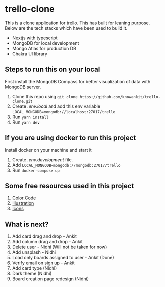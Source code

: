 # trello-clone

This is a clone application for trello. This has built for leaning purpose. Below are the tech stacks which have been used to build it.

- Nextjs with typescript
- MongoDB for local development
- Mongo Atlas for production DB
- Chakra UI library

## Steps to run this on your local

First install the MongoDB Compass for better visualization of data with MongoDB server.

1. Clone this repo using `git clone https://github.com/knowankit/trello-clone.git`
2. Create _.env.local_ and add this env variable `LOCAL_MONGODB=mongodb://localhost:27017/trello`
3. Run `yarn install`
4. Run `yarn dev`

## If you are using docker to run this project

Install docker on your machine and start it

1. Create _.env.development_ file.
2. Add `LOCAL_MONGODB=mongodb://mongodb:27017/trello`
3. Run `docker-compose up`

## Some free resources used in this project

1. [Color Code](https://www.designpieces.com/palette/trello-color-palette-hex-and-rgb/)
2. [Illustration](https://undraw.co/illustrations)
3. [Icons](https://github.com/react-icons/react-icons)

## What is next?

1. Add card drag and drop - Ankit
2. Add column drag and drop - Ankit
3. Delete user - Nidhi (Will not be taken for now)
4. Add unsplash - Nidhi
5. Load only boards assigned to user - Ankit (Done)
6. Verify email on sign up - Ankit
7. Add card type (Nidhi)
8. Dark theme (Nidhi)
9. Board creation page redesign (Nidhi)
